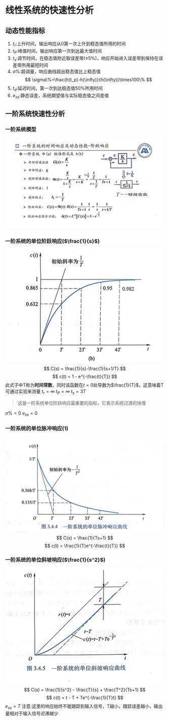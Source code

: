 # 线性系统的快速性分析
## 动态性能指标
1. $t_r$:上升时间，输出响应从0第一次上升到稳态值所用的时间
2. $t_P$:峰值时间，输出响应第一次到达最大值时间
3. $t_s$:调节时间，在稳态值附近取误差带($\pm 5\%$)，响应开始进入误差带到保持在误差带所用最短时间
4. $\sigma\%$:超调量，响应曲线超出稳态值比上稳态值
$$
\sigma\%=\frac{h(t_p)-h(\infty)}{h(\infty)}\times100\%
$$
5. $t_d$:延迟时间，第一次到达稳态值50%所用时间
6. $e_{ss}$:静态误差，系统期望值与实际稳态值之间差值

## 一阶系统快速性分析
### 一阶系统模型
![Alt text](picture/一阶系统模型.jpg)
### 一阶系统的单位阶跃响应($\frac{1}{s}$)
![Alt text](picture/1阶跃.jpg)
$$
C(s) = \frac{1}{s}-\frac{1}{s+1/T}
$$
$$
c(t) = 1 - e^{-\frac{t}{T}}
$$
此式子中T称为**时间常数**，同时该函数在$t=0$处导数为$\frac{1}{T}$，这意味着T可通过实验来测量
$t_r = \infty$
$t_P = \infty$
$t_s = 3T$
>这是一阶系统单位阶跃响应最重要的指标，它表示系统过渡的快慢

$\sigma\% = 0$
$e_{ss} = 0$
### 一阶系统的单位脉冲响应($1$)
![Alt text](picture/1脉冲.jpg)
$$
C(s) = \frac{1}{Ts+1}
$$
$$
c(t) = \frac{1}{T}e^{-\frac{t}{T}}
$$
### 一阶系统的单位斜坡响应($\frac{1}{s^2}$)
![Alt text](picture/1斜坡.jpg)
$$
C(s) = \frac{1}{s^2} - \frac{T}{s} + \frac{T^2}{Ts+1}
$$
$$
c(t) = t - T + Te^{-\frac{1}{T}t}
$$
$e_{ss} = T$
注意:这里的响应始终不能跟踪到输入信号，T越小，跟踪误差越小，输出量相对于输入信号迟滞越少